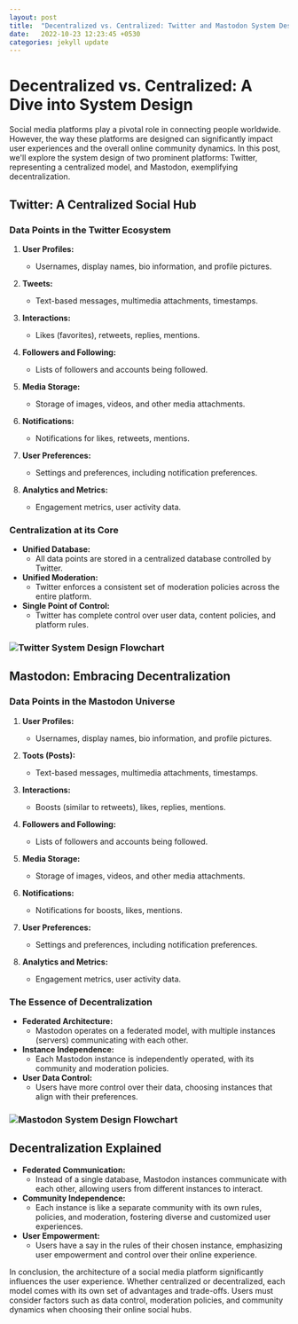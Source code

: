 ```yaml
---
layout: post
title:  "Decentralized vs. Centralized: Twitter and Mastodon System Design"
date:   2022-10-23 12:23:45 +0530
categories: jekyll update
---
```


# Decentralized vs. Centralized: A Dive into System Design

Social media platforms play a pivotal role in connecting people worldwide. However, the way these platforms are designed can significantly impact user experiences and the overall online community dynamics. In this post, we'll explore the system design of two prominent platforms: Twitter, representing a centralized model, and Mastodon, exemplifying decentralization.

## Twitter: A Centralized Social Hub

### Data Points in the Twitter Ecosystem

1. **User Profiles:**
   - Usernames, display names, bio information, and profile pictures.

2. **Tweets:**
   - Text-based messages, multimedia attachments, timestamps.

3. **Interactions:**
   - Likes (favorites), retweets, replies, mentions.

4. **Followers and Following:**
   - Lists of followers and accounts being followed.

5. **Media Storage:**
   - Storage of images, videos, and other media attachments.

6. **Notifications:**
   - Notifications for likes, retweets, mentions.

7. **User Preferences:**
   - Settings and preferences, including notification preferences.

8. **Analytics and Metrics:**
   - Engagement metrics, user activity data.

### Centralization at its Core

- **Unified Database:**
  - All data points are stored in a centralized database controlled by Twitter.
- **Unified Moderation:**
  - Twitter enforces a consistent set of moderation policies across the entire platform.
- **Single Point of Control:**
  - Twitter has complete control over user data, content policies, and platform rules.

### ![Twitter System Design Flowchart](/assets/twitter_system_design_flowchart.png)

## Mastodon: Embracing Decentralization

### Data Points in the Mastodon Universe

1. **User Profiles:**
   - Usernames, display names, bio information, and profile pictures.

2. **Toots (Posts):**
   - Text-based messages, multimedia attachments, timestamps.

3. **Interactions:**
   - Boosts (similar to retweets), likes, replies, mentions.

4. **Followers and Following:**
   - Lists of followers and accounts being followed.

5. **Media Storage:**
   - Storage of images, videos, and other media attachments.

6. **Notifications:**
   - Notifications for boosts, likes, mentions.

7. **User Preferences:**
   - Settings and preferences, including notification preferences.

8. **Analytics and Metrics:**
   - Engagement metrics, user activity data.

### The Essence of Decentralization

- **Federated Architecture:**
  - Mastodon operates on a federated model, with multiple instances (servers) communicating with each other.
- **Instance Independence:**
  - Each Mastodon instance is independently operated, with its community and moderation policies.
- **User Data Control:**
  - Users have more control over their data, choosing instances that align with their preferences.

### ![Mastodon System Design Flowchart](/assets/mastodon_system_design_flowchart.png)

## Decentralization Explained

- **Federated Communication:**
  - Instead of a single database, Mastodon instances communicate with each other, allowing users from different instances to interact.
- **Community Independence:**
  - Each instance is like a separate community with its own rules, policies, and moderation, fostering diverse and customized user experiences.
- **User Empowerment:**
  - Users have a say in the rules of their chosen instance, emphasizing user empowerment and control over their online experience.

In conclusion, the architecture of a social media platform significantly influences the user experience. Whether centralized or decentralized, each model comes with its own set of advantages and trade-offs. Users must consider factors such as data control, moderation policies, and community dynamics when choosing their online social hubs.

